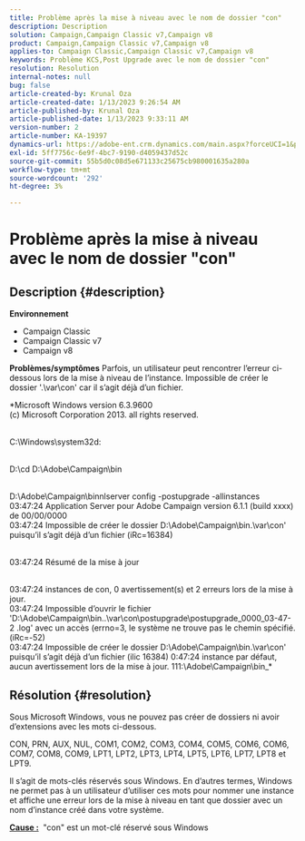 ```yaml
---
title: Problème après la mise à niveau avec le nom de dossier "con"
description: Description
solution: Campaign,Campaign Classic v7,Campaign v8
product: Campaign,Campaign Classic v7,Campaign v8
applies-to: Campaign Classic,Campaign Classic v7,Campaign v8
keywords: Problème KCS,Post Upgrade avec le nom de dossier "con"
resolution: Resolution
internal-notes: null
bug: false
article-created-by: Krunal Oza
article-created-date: 1/13/2023 9:26:54 AM
article-published-by: Krunal Oza
article-published-date: 1/13/2023 9:33:11 AM
version-number: 2
article-number: KA-19397
dynamics-url: https://adobe-ent.crm.dynamics.com/main.aspx?forceUCI=1&pagetype=entityrecord&etn=knowledgearticle&id=1c1b8969-2493-ed11-aad1-6045bd006793
exl-id: 5ff7756c-6e9f-4bc7-9190-d4059437d52c
source-git-commit: 55b5d0c08d5e671133c25675cb980001635a280a
workflow-type: tm+mt
source-wordcount: '292'
ht-degree: 3%

---
```


# Problème après la mise à niveau avec le nom de dossier &quot;con&quot;

## Description {#description}

<b>Environnement</b>
- Campaign Classic
- Campaign Classic v7
- Campaign v8



<b>Problèmes/symptômes</b>
Parfois, un utilisateur peut rencontrer l’erreur ci-dessous lors de la mise à niveau de l’instance. Impossible de créer le dossier &#39;.\var\con&#39; car il s’agit déjà d’un fichier.

*Microsoft Windows version 6.3.9600
<br>(c) Microsoft Corporation 2013. all rights reserved. 

<br>C:\Windows\system32d: 

<br>D:\cd D:\Adobe\Campaign\bin 

<br>D:\Adobe\Campaign\binnlserver config -postupgrade -allinstances
<br>03:47:24 Application Server pour Adobe Campaign version 6.1.1 (build xxxx) de 00/00/0000
<br>03:47:24 Impossible de créer le dossier D:\Adobe\Campaign\bin\.\var\con&#39; puisqu’il s’agit déjà d’un fichier (iRc=16384) 

<br>03:47:24 Résumé de la mise à jour

<br>03:47:24 instances de con, 0 avertissement(s) et 2 erreurs lors de la mise à jour.
<br>03:47:24 Impossible d’ouvrir le fichier &#39;D:\Adobe\Campaign\bin\..\var\con\postupgrade\postupgrade_0000_03-47-2 .log&#39; avec un accès (errno=3, le système ne trouve pas le chemin spécifié. (iRc=-52)
<br>03:47:24 Impossible de créer le dossier D:\Adobe\Campaign\bin\.\var\con&#39; puisqu’il s’agit déjà d’un fichier (ilic 16384) 0:47:24 instance par défaut, aucun avertissement lors de la mise à jour. 111:\Adobe\Campaign\bin_*

## Résolution {#resolution}


Sous Microsoft Windows, vous ne pouvez pas créer de dossiers ni avoir d’extensions avec les mots ci-dessous.

CON, PRN, AUX, NUL, COM1, COM2, COM3, COM4, COM5, COM6, COM6, COM7, COM8, COM9, LPT1, LPT2, LPT3, LPT4, LPT5, LPT6, LPT7, LPT8 et LPT9.

Il s’agit de mots-clés réservés sous Windows. En d’autres termes, Windows ne permet pas à un utilisateur d’utiliser ces mots pour nommer une instance et affiche une erreur lors de la mise à niveau en tant que dossier avec un nom d’instance créé dans votre système.



<b><u>Cause :</u></b>  &quot;con&quot; est un mot-clé réservé sous Windows

